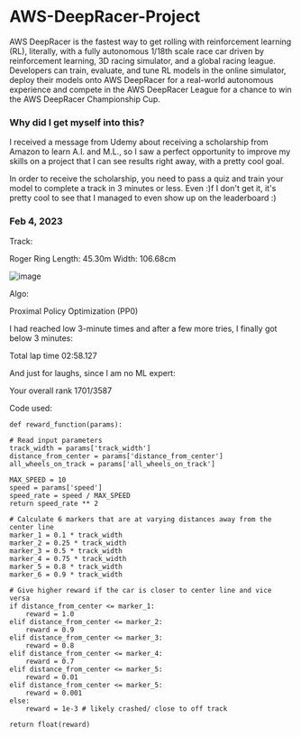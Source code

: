 # AWS-DeepRacer-Project

AWS DeepRacer is the fastest way to get rolling with reinforcement learning (RL), literally, with a fully autonomous 1/18th scale race car driven by reinforcement learning, 3D racing simulator, and a global racing league. Developers can train, evaluate, and tune RL models in the online simulator, deploy their models onto AWS DeepRacer for a real-world autonomous experience and compete in the AWS DeepRacer League for a chance to win the AWS DeepRacer Championship Cup.

### Why did I get myself into this?

I received a message from Udemy about receiving a scholarship from Amazon to learn A.I. and M.L., so I saw a perfect opportunity to improve my skills on a project that I can see results right away, with a pretty cool goal.

In order to receive the scholarship, you need to pass a quiz and train your model to complete a track in 3 minutes or less. Even  :)f I don't get it, it's pretty cool to see that I managed to even show up on the leaderboard :)

### Feb 4, 2023

Track: 

Roger Ring
Length: 45.30m
Width: 106.68cm

![image](https://user-images.githubusercontent.com/117388341/216794922-9f026757-f3ea-47a4-95e8-023937d1d6bb.png)

Algo:

Proximal Policy Optimization (PP0)

I had reached low 3-minute times and after a few more tries, I finally got below 3 minutes:

Total lap time
02:58.127

And just for laughs, since I am no ML expert:

Your overall rank
1701/3587

Code used:

    def reward_function(params):

    # Read input parameters
    track_width = params['track_width']
    distance_from_center = params['distance_from_center']
    all_wheels_on_track = params['all_wheels_on_track']
    
    MAX_SPEED = 10
    speed = params['speed']
    speed_rate = speed / MAX_SPEED
    return speed_rate ** 2

    # Calculate 6 markers that are at varying distances away from the center line
    marker_1 = 0.1 * track_width
    marker_2 = 0.25 * track_width
    marker_3 = 0.5 * track_width
    marker_4 = 0.75 * track_width
    marker_5 = 0.8 * track_width
    marker_6 = 0.9 * track_width
    
    # Give higher reward if the car is closer to center line and vice versa
    if distance_from_center <= marker_1:
        reward = 1.0
    elif distance_from_center <= marker_2:
        reward = 0.9
    elif distance_from_center <= marker_3:
        reward = 0.8
    elif distance_from_center <= marker_4:
        reward = 0.7
    elif distance_from_center <= marker_5:
        reward = 0.01
    elif distance_from_center <= marker_5:
        reward = 0.001
    else:
        reward = 1e-3 # likely crashed/ close to off track
        
    return float(reward)




